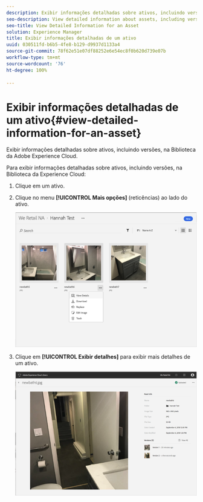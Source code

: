 ```yaml
---
description: Exibir informações detalhadas sobre ativos, incluindo versões, na Biblioteca da Adobe Experience Cloud.
seo-description: View detailed information about assets, including versions, in the Adobe Experience Cloud Library.
seo-title: View Detailed Information for an Asset
solution: Experience Manager
title: Exibir informações detalhadas de um ativo
uuid: 030511fd-b6b5-4fe8-b129-d9937d1133a4
source-git-commit: 78f62e51e07df88252e6e54ec8f0b620d739e07b
workflow-type: tm+mt
source-wordcount: '76'
ht-degree: 100%

---
```



# Exibir informações detalhadas de um ativo{#view-detailed-information-for-an-asset}

Exibir informações detalhadas sobre ativos, incluindo versões, na Biblioteca da Adobe Experience Cloud.

Para exibir informações detalhadas sobre ativos, incluindo versões, na Biblioteca da Experience Cloud:

1. Clique em um ativo.
1. Clique no menu **[!UICONTROL Mais opções]** (reticências) ao lado do ativo.

   ![](assets/library_asset_options.png)

1. Clique em **[!UICONTROL Exibir detalhes]** para exibir mais detalhes de um ativo.

   ![](assets/library_details_versions.png)

